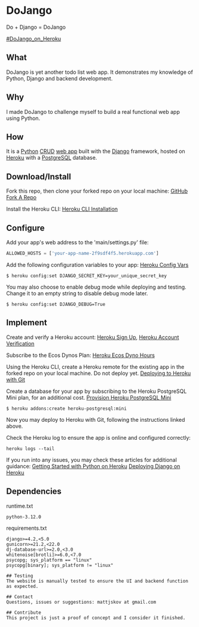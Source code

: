 # DoJango
Do + Django = DoJango

[#DoJango_on_Heroku](https://dojango-2bea5c2d6d6c.herokuapp.com/)

## What
DoJango is yet another todo list web app. It demonstrates my knowledge of Python, Django and backend development.

## Why
I made DoJango to challenge myself to build a real functional web app using Python.

## How
It is a [Python](https://www.python.org/) [CRUD](https://en.wikipedia.org/wiki/Create,_read,_update_and_delete) [web app](https://en.wikipedia.org/wiki/Web_application) built with the [Django](https://www.djangoproject.com/) framework, hosted on [Heroku](https://www.heroku.com/home) with a [PostgreSQL](https://www.postgresql.org/) database.

## Download/Install
Fork this repo, then clone your forked repo on your local machine: [GitHub Fork A Repo](https://docs.github.com/en/get-started/quickstart/fork-a-repo)

Install the Heroku CLI: [Heroku CLI Installation](https://devcenter.heroku.com/articles/heroku-cli#install-the-heroku-cli)

## Configure
Add your app's web address to the 'main/settings.py' file:
```python
ALLOWED_HOSTS = ['your-app-name-2f9sdf4f5.herokuapp.com']
```

Add the following configuration variables to your app: [Heroku Config Vars](https://devcenter.heroku.com/articles/config-vars)
```
$ heroku config:set DJANGO_SECRET_KEY=your_unique_secret_key
```

You may also choose to enable debug mode while deploying and testing. Change it to an empty string to disable debug mode later.
```
$ heroku config:set DJANGO_DEBUG=True
```

## Implement
Create and verify a Heroku account: [Heroku Sign Up](https://signup.heroku.com/), [Heroku Account Verification](https://devcenter.heroku.com/articles/account-verification)

Subscribe to the Ecos Dynos Plan: [Heroku Ecos Dyno Hours](https://devcenter.heroku.com/articles/eco-dyno-hours)

Using the Heroku CLI, create a Heroku remote for the existing app in the forked repo on your local machine. Do not deploy yet. [Deploying to Heroku with Git](https://devcenter.heroku.com/articles/git)

Create a database for your app by subscribing to the Heroku PostgreSQL Mini plan, for an additional cost. [Provision Heroku PostgreSQL Mini](https://devcenter.heroku.com/articles/provisioning-heroku-postgres)
```
$ heroku addons:create heroku-postgresql:mini
```

Now you may deploy to Heroku with Git, following the instructions linked above.

Check the Heroku log to ensure the app is online and configured correctly:
```
heroku logs --tail
```
If you run into any issues, you may check these articles for additional guidance: 
[Getting Started with Python on Heroku](https://devcenter.heroku.com/articles/getting-started-with-python?singlepage=true)
[Deploying Django on Heroku](https://devcenter.heroku.com/articles/deploying-python)

## Dependencies
runtime.txt
```
python-3.12.0
```
requirements.txt
```
django>=4.2,<5.0
gunicorn>=21.2,<22.0
dj-database-url>=2.0,<3.0
whitenoise[brotli]>=6.0,<7.0
psycopg; sys_platform == "linux"
psycopg[binary]; sys_platform != "linux"

## Testing
The website is manually tested to ensure the UI and backend function as expected.

## Contact
Questions, issues or suggestions: mattjskov at gmail.com

## Contribute
This project is just a proof of concept and I consider it finished.
